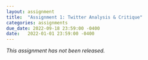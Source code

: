 ```yaml
---
layout: assignment
title:  "Assignment 1: Twitter Analysis & Critique"
categories: assignments
due_date: 2022-09-18 23:59:00 -0400
date:   2022-01-01 23:59:00 -0400
---
```


*This assignment has not been released.*

<!--
Twitter, the social networking platform, has fallen on hard times. It has [missed expectations](https://www.cnbc.com/2022/02/10/twitter-twtr-q4-2021-earnings.html) for user growth and revenue, has [struggled to ship](https://www.theverge.com/2022/3/10/22970043/twitter-product-leadership-interview) compelling new features for several years, and has a [problematic track record](https://wapo.st/3KhcFdP) of protecting user security and privacy. 

As an intrepid new designer, you sense an opportunity for a new app that you call _Fritter_ — a web service for frittering your time away, that clones the best parts of Twitter and extends it in exciting new ways. But before you get deep into designing and coding Fritter, you want to make sure that your hunch is well-grounded in user needs, and that it won't suffer from the same social and ethical problems.

**Purpose:** This assignment will give you experience with (a) conducting needfinding interviews, and (b) thinking through ethical design considerations following the [Value Sensitive Design (VSD) framework](http://www.envisioningcards.com).

**Reminders**. Make sure you have read and understood the rules for collaboration, submission and slack days.

## Your Tasks

1. VSD provides [4 dimensions (or criteria)](http://www.envisioningcards.com/?page_id=2#1) for analyzing designs: **stakeholders**, or the direct and indirect people who may be impacted by the technological design you're envisioning; **time**, or thinking through the short, medium, and long term implications of your design; **values**, or how your design affects what people consider to be important with respect to autonomy, a sense of community, democratic expression, inclusion, fairness, etc.; and, **pervasiveness**, or what the systemtic interactions may occur if your design is broadly adopted. For each of these criteria, VSD offers a [series of prompts](http://www.envisioningcards.com/?page_id=7) to spur your analysis.  

    **For each of the 4 dimensions, pick 2 prompts and apply them to analyze the strengths and weaknesses of Twitter as it exists today, and opportunities they suggest for your app, Fritter.** For instance, what challenges might someone experience when a Twitter account needs to change hands? Or, how might Twitter grapple with crossing national boundaries (e.g., [complying with takedown notices](https://techcrunch.com/2022/07/05/twitter-sues-india-government/) issued by governments)? **Document your analysis** in a manner that fits the prompt. This may include a richly annotated screenshot of relevant user interface elements, narrating over a short screen recording, and/or a brief (~150 word) written paragraph. 
    
2. Augment your VSD analysis by conducting **two interviews** with people who use Twitter or other social networking platforms (e.g., Twitch, Snapchat, TikTok, etc.). Each interview should last 30 to 45 minutes, and should explore topics such as: how people use these platforms in their daily life; what benefits they get from them; what they enjoy about their interactions with the platforms;  where these platforms fall short. 

    **Before conducting the interviews**, brainstorm a set of questions you are interested in covering, and develop a strategy for taking notes (we offer some advice on both of these aspects in the section below). Include your interview script and notes as part of your final deliverable on your Jekyll site.

    For each interview, write a **two paragraph report** that summarizes the highlights of the interview (anecdotes your subject related, unusual observations, etc.). Follow this summary up with a **one to two paragraph reflection** that synthesizes what you learned from the interview (for example, what was surprising or unexpected, how the interview informed your future design).
    

## Rubric

The teaching staff will grade your assignment using the following rubric. This assignment is worth 10 points, and submissions that squarely meet the expectations (i.e., the _Satisfactory_ column) will be awarded 7.5 points, which roughly maps to a B letter grade. Note: individual rubric cells may not may to specific point values.

| Component | Excellent | Satisfactory | Poor
| ----- | ----- |----- |----- |
| **VSD: Stakeholders**|||
| **VSD: Time**|||
| **VSD: Values**|||
| **VSD: Pervasiveness**|||
| **Interviews: Script**|Breadth + depth. Anticipates some follow-ups.|Explores a nice diversity of questions, but misses some opportunities for follow-ups or to explore new topic areas. Occasionally expects participants to be a designer.|Frequently expects participants to be a designer.
| **Interviews: Notes**|Rich detailed notes.||
| **Interviews: Report**|||
| **Interviews: Synthesis**|||Rambling.

[Something about consistent grading to allay student concerns about grading being qualitative ("subjective").]

## Advice

(Rough draft, needs to be polished)
1. Don't underestimate how long it takes to do the VSD analysis. In subsequent assignments, you will begin to design and implement Fritter. So, investing time now will yield dividends later. At minimum, we anticipate that you will need to spend 30–45 minutes with each prompt to be able to conduct a sufficiently compelling design analysis.
2. Doing a good VSD analysis will require more than just thinking really hard about the criteria and prompt. Make sure you spend time really using Twitter to deeply understand how it works. Augment your thinking by doing some research around the prompt. For instance, are there news articles (e.g., on [The Verge](https://www.theverge.com), [TechCrunch](https://techcrunch.com), or the tech columns of the [New York Times](https://www.nytimes.com/section/technology) or [The Wall Street Journal](https://www.wsj.com/news/technology)) that are relevant to one of the prompts? 
3. During your interviews, remember that your participants are not designers themselves. So directed questions like _"Why do you use Twitter?"_ or _"What feature would keep you more engaged on Twitter?"_ are unlikely to yield very interesting answers. Instead, keep your participants focused on describing their experiences using Twitter or other social networking platforms (e.g., have them recount stories about how and when they use them). 
4. Semi-structured: before conducting an interview, brainstorm a set of questions you're interested in hearing more about. Use these questions to spark a conversation, and guide the interview. But also follow your own instincts during the conversation — for example, if the participant is recounting something interesting, feel free to ask follow-up questions rather than rigidly following your list of questions. The goal of the interviews is to discover interesting, unexpected insights that you may not have thought of by yourself.
5. Take detailed notes. It can be tricky to do this in the moment while still being engaged in the conversation. So, one option you might consider is recording the audio of your conversation. If you choose to do this, **you must solicit written consent from participants**. After the interview, you can then listen to the recording and take notes about things that stick out.

*Optional*: We welcome you to give us feedback on this assignment via [this feedback form](http://tiny.cc/61040-fa22-feedback).
-->
